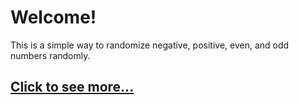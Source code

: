 # Welcome!
This is a simple way to randomize negative, positive, even, and odd numbers randomly.
## [Click to see more...](https://anselmoeller.github.io/RandomNumbers/)